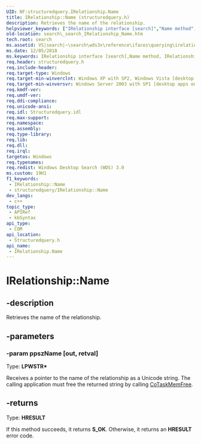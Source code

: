 ```yaml
---
UID: NF:structuredquery.IRelationship.Name
title: IRelationship::Name (structuredquery.h)
description: Retrieves the name of the relationship.
helpviewer_keywords: ["IRelationship interface [search]","Name method","IRelationship.Name","IRelationship::Name","Name","Name method [search]","Name method [search]","IRelationship interface","_search_IRelationship_Name","search._search_IRelationship_Name","structuredquery/IRelationship::Name"]
old-location: search\_search_IRelationship_Name.htm
tech.root: search
ms.assetid: VS|search|~\search\wds3x\reference\ifaces\querying\irelationship\name.htm
ms.date: 12/05/2018
ms.keywords: IRelationship interface [search],Name method, IRelationship.Name, IRelationship::Name, Name, Name method [search], Name method [search],IRelationship interface, _search_IRelationship_Name, search._search_IRelationship_Name, structuredquery/IRelationship::Name
req.header: structuredquery.h
req.include-header: 
req.target-type: Windows
req.target-min-winverclnt: Windows XP with SP2, Windows Vista [desktop apps only]
req.target-min-winversvr: Windows Server 2003 with SP1 [desktop apps only]
req.kmdf-ver: 
req.umdf-ver: 
req.ddi-compliance: 
req.unicode-ansi: 
req.idl: Structuredquery.idl
req.max-support: 
req.namespace: 
req.assembly: 
req.type-library: 
req.lib: 
req.dll: 
req.irql: 
targetos: Windows
req.typenames: 
req.redist: Windows Desktop Search (WDS) 3.0
ms.custom: 19H1
f1_keywords:
 - IRelationship::Name
 - structuredquery/IRelationship::Name
dev_langs:
 - c++
topic_type:
 - APIRef
 - kbSyntax
api_type:
 - COM
api_location:
 - Structuredquery.h
api_name:
 - IRelationship.Name
---
```


# IRelationship::Name


## -description

Retrieves the name of the relationship.

## -parameters

### -param ppszName [out, retval]

Type: <b>LPWSTR*</b>

Receives a pointer to the name of the relationship as a Unicode string. The calling application must free the returned string by calling <a href="https://docs.microsoft.com/windows/desktop/api/combaseapi/nf-combaseapi-cotaskmemfree">CoTaskMemFree</a>.

## -returns

Type: <b>HRESULT</b>

If this method succeeds, it returns <b xmlns:loc="http://microsoft.com/wdcml/l10n">S_OK</b>. Otherwise, it returns an <b xmlns:loc="http://microsoft.com/wdcml/l10n">HRESULT</b> error code.

